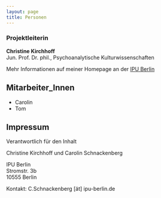 ```yaml
---
layout: page
title: Personen
---
```

### Projektleiterin
**Christine Kirchhoff**  
Jun. Prof. Dr. phil., Psychoanalytische Kulturwissenschaften

Mehr Informationen auf meiner Homepage  an der [IPU Berlin](http://www.ipu-berlin.de/hochschule/wissenschaftler/profil/kirchhoff-christine.html)



## Mitarbeiter_Innen
* Carolin
* Tom

## Impressum
Verantwortlich für den Inhalt

Christine Kirchhoff und Carolin Schnackenberg

IPU Berlin  
Stromstr. 3b  
10555 Berlin  

Kontakt: C.Schnackenberg [ät] ipu-berlin.de
